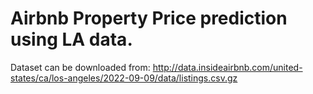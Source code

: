 # Airbnb Property Price prediction using LA data.

Dataset can be downloaded from: http://data.insideairbnb.com/united-states/ca/los-angeles/2022-09-09/data/listings.csv.gz
